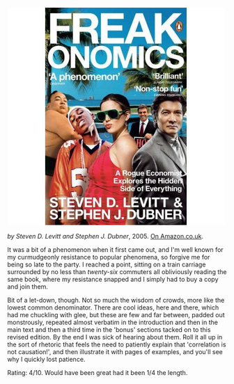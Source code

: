 <!--
.. title: Freakonomics: A Rogue Economist Explores the yada yada
.. slug: freakonomics-a-rogue-economist-explores-the-yada-yada
.. date: 2007-03-21 14:35:25-05:00
.. tags: Books
.. link: 
.. description: 
.. type: text
-->


![](/files/2007/03/freakonomics.jpg "Rogue economist indeed.")

*by Steven D. Levitt and Stephen J. Dubner*, 2005. [On Amazon.co.uk](http://www.amazon.co.uk/Freakonomics-Economist-Explores-Hidden-Everything/dp/0141019018/).

It was a bit of a phenomenon when it first came out, and I'm well known
for my curmudgeonly resistance to popular phenomena, so forgive me for
being so late to the party. I reached a point, sitting on a train
carriage surrounded by no less than *twenty-six* commuters all
obliviously reading the same book, where my resistance snapped and I
simply had to buy a copy and join them.

Bit of a let-down, though. Not so much the wisdom of crowds, more like
the lowest common denominator. There are cool ideas, here and there,
which had me chuckling with glee, but these are few and far between,
padded out monstrously, repeated almost verbatim in the introduction and
then in the main text and then a third time in the 'bonus' sections
tacked on to this revised edition. By the end I was sick of hearing
about them. Roll it all up in the sort of rhetoric that feels the need
to patiently explain that 'correlation is not causation!', and then
illustrate it with pages of examples, and you'll see why I quickly lost
patience.

Rating: 4/10. Would have been great had it been 1/4 the length.